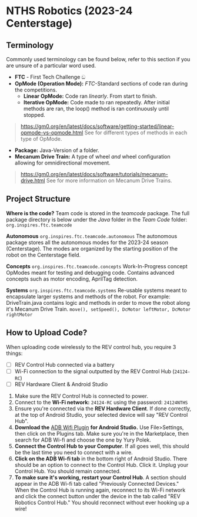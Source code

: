 

# NTHS Robotics (2023-24 Centerstage)
## Terminology
Commonly used terminology can be found below, refer to this section if you are unsure of a particular word used.
* **FTC** - First Tech Challenge  ඞ
* **OpMode (Operation Mode):** *FTC*-Standard sections of code ran during the competitions.
  * **Linear OpMode:** Code ran *linearly*. From start to finish.
  * **Iterative OpMode:** Code made to ran repeatedly. After initial methods are ran, the loop() method is ran continuously until stopped.
> https://gm0.org/en/latest/docs/software/getting-started/linear-opmode-vs-opmode.html See for different types of methods in each type of OpMode.
* **Package:** Java-Version of a folder.
*  **Mecanum Drive Train:** A type of wheel *and* wheel configuration allowing for omnidirectional movement.
> https://gm0.org/en/latest/docs/software/tutorials/mecanum-drive.html See for more information on Mecanum Drive Trains.


## Project Structure
**Where is the code?** Team code is stored in the *teamcode* package. The full package directory is below under the *Java* folder in the *Team Code* folder:    
`org.inspires.ftc.teamcode`

**Autonomous** `org.inspires.ftc.teamcode.autonomous` The autonomous package stores all the autonomous modes for the 2023-24 season (Centerstage). The modes are organized by the starting position of the robot on the Centerstage field.

**Concepts** `org.inspires.ftc.teamcode.concepts` Work-In-Progress concept OpModes meant for testing and debugging code. Contains advanced concepts such as motor encoding, AprilTag detection.

**Systems** `org.inspires.ftc.teamcode.systems` Re-usable systems meant to encapsulate larger systems and methods of the robot. For example: DriveTrain.java contains logic and methods in order to move the robot along it's Mecanum Drive Train. `move(), setSpeed(), DcMotor leftMotor, DcMotor rightMotor`

## How to Upload Code?
When uploading code wirelessly to the REV control hub, you require 3 things:


- [ ] REV Control Hub connected via a battery
- [ ] Wi-Fi connection to the signal outputted by the REV Control Hub (`24124-RC`)
- [ ] REV Hardware Client & Android Studio

1. Make sure the REV Control Hub is connected to power.
2. Connect to the **Wi-Fi network:** `24124-RC` using the password: `24124NTHS`
3. Ensure you're connected via the **REV Hardware Client**.  If done correctly, at the top of Android Studio, your selected device will say "REV Control Hub".
5. **Download the**  [ADB Wifi Plugin](https://plugins.jetbrains.com/plugin/14969-adb-wi-fi)  **for Android Studio.**  Use File>Settings, then click on the Plugins tab. Make sure you're in the Marketplace, then search for ADB Wi-fi and choose the one by Yury Polek.
6. **Connect the Control Hub to your Computer**. If all goes well, this should be the last time you need to connect with a wire.
7. **Click on the ADB Wi-fi tab**  in the bottom right of Android Studio. There should be an option to connect to the Control Hub. Click it. Unplug your Control Hub. You should remain connected.
8. **To make sure it's working, restart your Control Hub**. A section should appear in the ADB Wi-fi tab called "Previously Connected Devices." When the Control Hub is running again, reconnect to its Wi-Fi network and click the connect button under the device in the tab called "REV Robotics Control Hub." You should reconnect without ever hooking up a wire!